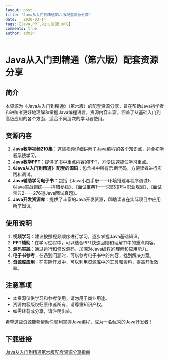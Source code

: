 ```yaml
---
layout: post
title: "Java从入门到精通第六版配套资源分享"
date:   2020-03-14
tags: [Java,PPT,入门,资源,学习]
comments: true
author: admin
---
```

# Java从入门到精通（第六版）配套资源分享

## 简介

本资源为《Java从入门到精通》（第六版）的配套资源分享，旨在帮助Java初学者和进阶者更好地理解和掌握Java编程语言。资源内容丰富，涵盖了从基础入门到高级应用的各个方面，适合不同层次的学习者使用。

## 资源内容

1. **Java教学视频210集**：这些视频详细讲解了Java编程的各个知识点，适合初学者系统学习。
2. **Java教学PPT**：提供了书中重点内容的PPT，方便快速抓住学习重点。
3. **《Java从入门到精通》配套的源码**：包含书中所有示例代码，方便读者进行实践和调试。
4. **Java辅助学习电子书**：包括《Java小白手册——环境搭建与程序调试》、《Java实战训练——排错秘籍》、《面试宝典1——求职技巧+职业规划》、《面试宝典2——276道Java面试真题》。
5. **Java开发资源库**：提供了丰富的Java开发资源，帮助读者在实际项目中应用所学知识。

## 使用说明

1. **视频学习**：建议按照视频顺序进行学习，逐步掌握Java基础知识。
2. **PPT辅助**：在学习过程中，可以结合PPT快速回顾和理解书中的重点内容。
3. **源码实践**：通过运行和修改源码，加深对Java编程的理解和应用能力。
4. **电子书参考**：在遇到问题时，可以参考电子书中的内容，找到解决方案。
5. **资源库应用**：在实际开发中，可以利用资源库中的工具和资料，提高开发效率。

## 注意事项

- 本资源仅供学习和参考使用，请勿用于商业用途。
- 资源内容版权归原作者所有，请尊重知识产权。
- 如需转载或分享，请注明出处。

希望这些资源能够帮助你顺利掌握Java编程，成为一名优秀的Java开发者！

## 下载链接

[Java从入门到精通第六版配套资源分享指南](https://pan.quark.cn/s/0f272186aeff)